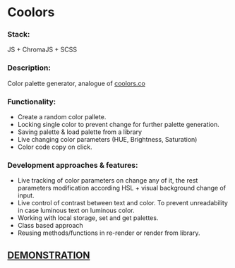 # Coolors

### Stack:
JS + ChromaJS + SCSS

### Description:
Color palette generator, analogue of [coolors.co](https://coolors.co/)

### Functionality: 
- Create a random color pallete.
- Locking single color to prevent change for further palette generation.
- Saving palette & load palette from a library
- Live changing color parameters (HUE, Brightness, Saturation)
- Color code copy on click.

### Development approaches & features:
- Live tracking of color parameters on change any of it, the rest parameters modification according HSL + visual background change of input.
- Live control of contrast between text and color. To prevent unreadability in case luminous text on luminous color. 
- Working with local storage, set and get palettes. 
- Class based approach
- Reusing methods/functions in re-render or render from library. 


## [DEMONSTRATION](https://peoplecanfly1.github.io/Coolors/)
